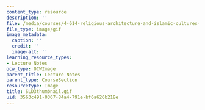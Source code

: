 ```yaml
---
content_type: resource
description: ''
file: /media/courses/4-614-religious-architecture-and-islamic-cultures-fall-2002/3563c491036784a4791ebf6a626b218e_SLD3thumbnail.gif
file_type: image/gif
image_metadata:
  caption: ''
  credit: ''
  image-alt: ''
learning_resource_types:
- Lecture Notes
ocw_type: OCWImage
parent_title: Lecture Notes
parent_type: CourseSection
resourcetype: Image
title: SLD3thumbnail.gif
uid: 3563c491-0367-84a4-791e-bf6a626b218e
---
```

